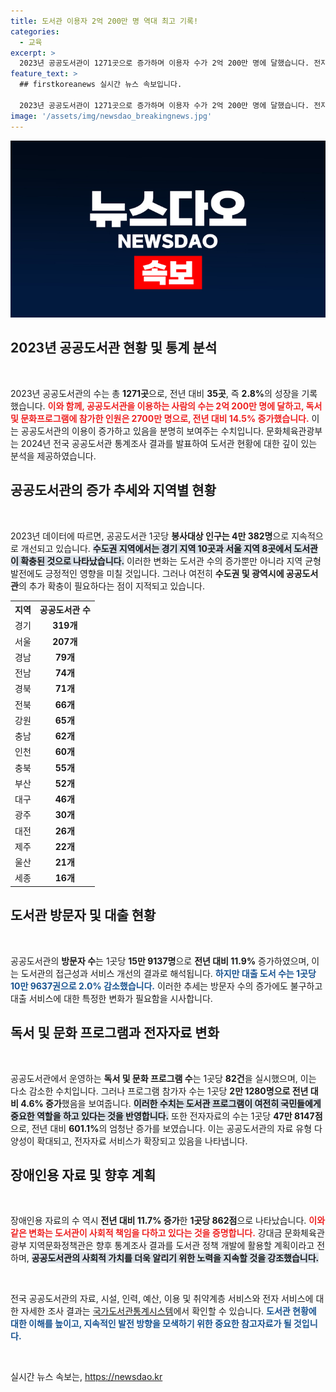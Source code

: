 ```yaml
---
title: 도서관 이용자 2억 200만 명 역대 최고 기록!
categories:
  - 교육
excerpt: >
  2023년 공공도서관이 1271곳으로 증가하며 이용자 수가 2억 200만 명에 달했습니다. 전자자료가 601.1% 급증한 가운데 독서 프로그램 참가자 수도 증가세를 보였습니다. 도서관의 변화가 궁금하다면 클릭하세요!
feature_text: >
  ## firstkoreanews 실시간 뉴스 속보입니다.

  2023년 공공도서관이 1271곳으로 증가하며 이용자 수가 2억 200만 명에 달했습니다. 전자자료가 601.1% 급증한 가운데 독서 프로그램 참가자 수도 증가세를 보였습니다. 도서관의 변화가 궁금하다면 클릭하세요!
image: '/assets/img/newsdao_breakingnews.jpg'
---
```


<p><img src="/assets/img/newsdao_breakingnews.jpg" alt="firstkoreanews 속보" /></p>

<h2 data-ke-size="size26">2023년 공공도서관 현황 및 통계 분석</h2>

<p data-ke-size="size16">&nbsp;</p>

<p>2023년 공공도서관의 수는 총 <strong>1271곳</strong>으로, 전년 대비 <strong>35곳</strong>, 즉 <strong>2.8%</strong>의 성장을 기록했습니다. <b><span style="color: #ee2323;">이와 함께, 공공도서관을 이용하는 사람의 수는 2억 200만 명에 달하고, 독서 및 문화프로그램에 참가한 인원은 2700만 명으로, 전년 대비 <strong>14.5%</strong> 증가했습니다.</span></b> 이는 공공도서관의 이용이 증가하고 있음을 분명히 보여주는 수치입니다. 문화체육관광부는 2024년 전국 공공도서관 통계조사 결과를 발표하여 도서관 현황에 대한 깊이 있는 분석을 제공하였습니다.</p>

<h2 data-ke-size="size26">공공도서관의 증가 추세와 지역별 현황</h2>

<p data-ke-size="size16">&nbsp;</p>

<p>2023년 데이터에 따르면, 공공도서관 1곳당 <strong>봉사대상 인구는 4만 382명</strong>으로 지속적으로 개선되고 있습니다. <b><span style="background-color: #21538527;">수도권 지역에서는 경기 지역 10곳과 서울 지역 8곳에서 도서관이 확충된 것으로 나타났습니다.</span></b> 이러한 변화는 도서관 수의 증가뿐만 아니라 지역 균형 발전에도 긍정적인 영향을 미칠 것입니다. 그러나 여전히 <strong>수도권 및 광역시에 공공도서관</strong>의 추가 확충이 필요하다는 점이 지적되고 있습니다.</p>

<table style="width:100%">
  <tr>
    <th>지역</th>
    <th>공공도서관 수</th>
  </tr>
  <tr>
    <td>경기</td>
    <td style="text-align: center; height: 17px;"><b>319개</b></td>
  </tr>
  <tr>
    <td>서울</td>
    <td style="text-align: center; height: 17px;"><b>207개</b></td>
  </tr>
  <tr>
    <td>경남</td>
    <td style="text-align: center; height: 17px;"><b>79개</b></td>
  </tr>
  <tr>
    <td>전남</td>
    <td style="text-align: center; height: 17px;"><b>74개</b></td>
  </tr>
  <tr>
    <td>경북</td>
    <td style="text-align: center; height: 17px;"><b>71개</b></td>
  </tr>
  <tr>
    <td>전북</td>
    <td style="text-align: center; height: 17px;"><b>66개</b></td>
  </tr>
  <tr>
    <td>강원</td>
    <td style="text-align: center; height: 17px;"><b>65개</b></td>
  </tr>
  <tr>
    <td>충남</td>
    <td style="text-align: center; height: 17px;"><b>62개</b></td>
  </tr>
  <tr>
    <td>인천</td>
    <td style="text-align: center; height: 17px;"><b>60개</b></td>
  </tr>
  <tr>
    <td>충북</td>
    <td style="text-align: center; height: 17px;"><b>55개</b></td>
  </tr>
  <tr>
    <td>부산</td>
    <td style="text-align: center; height: 17px;"><b>52개</b></td>
  </tr>
  <tr>
    <td>대구</td>
    <td style="text-align: center; height: 17px;"><b>46개</b></td>
  </tr>
  <tr>
    <td>광주</td>
    <td style="text-align: center; height: 17px;"><b>30개</b></td>
  </tr>
  <tr>
    <td>대전</td>
    <td style="text-align: center; height: 17px;"><b>26개</b></td>
  </tr>
  <tr>
    <td>제주</td>
    <td style="text-align: center; height: 17px;"><b>22개</b></td>
  </tr>
  <tr>
    <td>울산</td>
    <td style="text-align: center; height: 17px;"><b>21개</b></td>
  </tr>
  <tr>
    <td>세종</td>
    <td style="text-align: center; height: 17px;"><b>16개</b></td>
  </tr>
</table>

<h2 data-ke-size="size26">도서관 방문자 및 대출 현황</h2>

<p data-ke-size="size16">&nbsp;</p>

<p>공공도서관의 <strong>방문자 수</strong>는 1곳당 <strong>15만 9137명</strong>으로 <strong>전년 대비 11.9%</strong> 증가하였으며, 이는 도서관의 접근성과 서비스 개선의 결과로 해석됩니다. <b><span style="color: #1a5490;">하지만 대출 도서 수는 1곳당 <strong>10만 9637권</strong>으로 <strong>2.0% 감소</strong>했습니다.</span></b> 이러한 추세는 방문자 수의 증가에도 불구하고 대출 서비스에 대한 특정한 변화가 필요함을 시사합니다.</p>

<h2 data-ke-size="size26">독서 및 문화 프로그램과 전자자료 변화</h2>

<p data-ke-size="size16">&nbsp;</p>

<p>공공도서관에서 운영하는 <strong>독서 및 문화 프로그램 수</strong>는 1곳당 <strong>82건</strong>을 실시했으며, 이는 다소 감소한 수치입니다. 그러나 프로그램 참가자 수는 1곳당 <strong>2만 1280명으로 전년 대비 4.6% 증가</strong>했음을 보여줍니다. <b><span style="background-color: #21538527;">이러한 수치는 도서관 프로그램이 여전히 국민들에게 중요한 역할을 하고 있다는 것을 반영합니다.</span></b> 또한 전자자료의 수는 1곳당 <strong>47만 8147점</strong>으로, 전년 대비 <strong>601.1%</strong>의 엄청난 증가를 보였습니다. 이는 공공도서관의 자료 유형 다양성이 확대되고, 전자자료 서비스가 확장되고 있음을 나타냅니다.</p>

<h2 data-ke-size="size26">장애인용 자료 및 향후 계획</h2>

<p data-ke-size="size16">&nbsp;</p>

<p>장애인용 자료의 수 역시 <strong>전년 대비 11.7% 증가</strong>한 <strong>1곳당 862점</strong>으로 나타났습니다. <b><span style="color: #ee2323;">이와 같은 변화는 도서관이 사회적 책임을 다하고 있다는 것을 증명합니다.</span></b> 강대금 문화체육관광부 지역문화정책관은 향후 통계조사 결과를 도서관 정책 개발에 활용할 계획이라고 전하며, <b><span style="background-color: #21538527;">공공도서관의 사회적 가치를 더욱 알리기 위한 노력을 지속할 것을 강조했습니다.</span></b></p>

<p data-ke-size="size16">&nbsp;</p>

<p>전국 공공도서관의 자료, 시설, 인력, 예산, 이용 및 취약계층 서비스와 전자 서비스에 대한 자세한 조사 결과는 <a href="https://www.libsta.go.kr">국가도서관통계시스템</a>에서 확인할 수 있습니다. <b><span style="color: #1a5490;">도서관 현황에 대한 이해를 높이고, 지속적인 발전 방향을 모색하기 위한 중요한 참고자료가 될 것입니다.</span></b></p>

<p data-ke-size="size16">&nbsp;</p>
실시간 뉴스 속보는, <a href="https://newsdao.kr" rel="dofollow">https://newsdao.kr</a>


